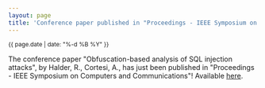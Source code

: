 ```yaml
---
layout: page
title: 'Conference paper published in "Proceedings - IEEE Symposium on Computers and Communications"!'
---
```


<small>{{ page.date | date: "%-d %B %Y" }}</small>

The conference paper "Obfuscation-based analysis of SQL injection attacks", by Halder, R., Cortesi, A., has just been published in "Proceedings - IEEE Symposium on Computers and Communications"! Available [here](https://doi.org/10.1109/ISCC.2010.5546750).
